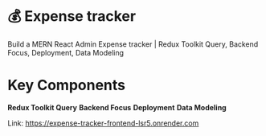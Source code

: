 # 💰 Expense tracker

Build a MERN React Admin Expense tracker | Redux Toolkit Query, Backend Focus, Deployment, Data Modeling

# Key Components
<strong>Redux Toolkit Query</strong>
<strong>Backend Focus</strong>
<strong>Deployment</strong>
<strong>Data Modeling</strong>

Link: https://expense-tracker-frontend-lsr5.onrender.com

